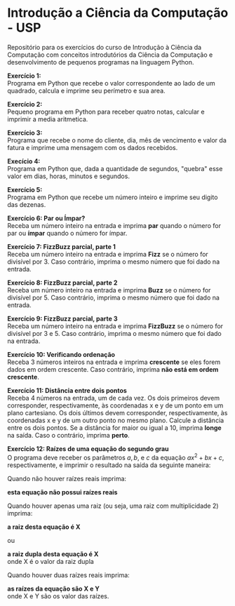 # Introdução a Ciência da Computação - USP

Repositório para os exercícios do curso de Introdução à Ciência da Computação com conceitos introdutórios da Ciência da Computação e desenvolvimento de pequenos programas na linguagem Python.  

**Exercício 1:**  
Programa em Python que recebe o valor correspondente ao lado de um quadrado, calcula e imprime seu perímetro e sua area.  

**Exercício 2:**  
Pequeno programa em Python para receber quatro notas, calcular e imprimir a media aritmetica.  

**Exercício 3:**  
Programa que recebe o nome do cliente, dia, mês de vencimento e valor da fatura  e imprime uma mensagem com os dados recebidos.  

**Execício 4:**  
Programa em Python que, dada a quantidade de segundos, "quebra" esse valor em dias, horas, minutos e segundos.  

**Exercício 5:**  
Programa em Python que recebe um número inteiro e imprime seu digito das dezenas.

**Exercício 6: Par ou Ímpar?**  
Receba um número inteiro na entrada e imprima **par** quando o número for par ou **ímpar** quando o número for ímpar.  

**Exercício 7: FizzBuzz parcial, parte 1**  
Receba um número inteiro na entrada e imprima **Fizz** se o número for divisível por 3. Caso contrário, imprima o mesmo número que foi dado na entrada.  

**Exercício 8: FizzBuzz parcial, parte 2**  
Receba um número inteiro na entrada e imprima **Buzz** se o número for divisível por 5. Caso contrário, imprima o mesmo número que foi dado na entrada.  

**Exercício 9: FizzBuzz parcial, parte 3**  
Receba um número inteiro na entrada e imprima **FizzBuzz** se o número for divisível por 3 e 5. Caso contrário, imprima o mesmo número que foi dado na entrada.  

**Exercício 10: Verificando ordenação**  
Receba 3 números inteiros na entrada e imprima **crescente** se eles forem dados em ordem crescente. Caso contrário, imprima **não está em ordem crescente**.

**Exercício 11: Distância entre dois pontos**  
Receba 4 números na entrada, um de cada vez. Os dois primeiros devem corresponder, respectivamente, às coordenadas x e y de um ponto em um plano cartesiano. Os dois últimos devem corresponder, respectivamente, às coordenadas x e y de um outro ponto no mesmo plano. Calcule a distância entre os dois pontos. Se a distância for maior ou igual a 10, imprima **longe** na saída. Caso o contrário, imprima **perto**.  

**Exercício 12: Raízes de uma equação do segundo grau**  
O programa deve receber os parâmetros $a, b,$ e $c$ da equação $ax^2+bx+c$, respectivamente, e imprimir o resultado na saída da seguinte maneira:  

Quando não houver raízes reais imprima:  

**esta equação não possui raízes reais** 

Quando houver apenas uma raiz (ou seja, uma raiz com multiplicidade 2) imprima:

**a raiz desta equação é X**  

ou  

**a raiz dupla desta equação é X**  
onde X é o valor da raiz dupla 

Quando houver duas raízes reais imprima:

**as raízes da equação são X e Y**  
onde X e Y são os valor das raízes.


